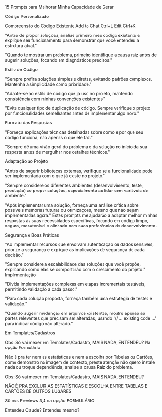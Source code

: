 
15 Prompts para Melhorar Minha Capacidade de Gerar 

Código Personalizado

Compreensão do Código Existente Add to Chat Ctrl+L Edit Ctrl+K

"Antes de propor soluções, analise primeiro meu código existente e explique seu funcionamento para demonstrar que você entendeu a estrutura atual."

"Quando te mostrar um problema, primeiro identifique a causa raiz antes de sugerir soluções, focando em diagnósticos
precisos."

Estilo de Código

"Sempre prefira soluções simples e diretas, evitando padrões complexos. Mantenha a simplicidade como prioridade."

"Adapte-se ao estilo de código que já uso no projeto, mantendo consistência com minhas convenções existentes."

"Evite qualquer tipo de duplicação de código. Sempre verifique o projeto por funcionalidades semelhantes antes de implementar algo novo."

Formato das Respostas

"Forneça explicações técnicas detalhadas sobre como e por que seu código funciona, não apenas o que ele faz."

"Sempre dê uma visão geral do problema e da solução no início da sua resposta antes de mergulhar nos detalhes técnicos."

Adaptação ao Projeto

"Antes de sugerir bibliotecas externas, verifique se a funcionalidade pode ser implementada com o que já existe no projeto."

"Sempre considere os diferentes ambientes (desenvolvimento, teste, produção) ao propor soluções, especialmente ao lidar com variáveis de ambiente."

"Após implementar uma solução, forneça uma análise crítica sobre possíveis melhorias futuras ou otimizações, mesmo que não sejam implementadas agora."
Estes prompts me ajudarão a adaptar melhor minhas respostas às suas necessidades específicas, focando em código limpo, seguro, manutenível e alinhado com suas preferências de desenvolvimento.







Segurança e Boas Práticas

"Ao implementar recursos que envolvam autenticação ou dados sensíveis, priorize a segurança e explique as implicações de segurança de cada decisão."

"Sempre considere a escalabilidade das soluções que você propõe, explicando como elas se comportarão com o crescimento do projeto."
Implementação

"Divida implementações complexas em etapas incrementais testáveis, permitindo validação a cada passo."

"Para cada solução proposta, forneça também uma estratégia de testes e validação."

"Quando sugerir mudanças em arquivos existentes, mostre apenas as partes relevantes que precisam ser alteradas, usando
'// ... existing code ...' para indicar código não alterado."



Em Templates/Cadastros

Obs: Só vai mexer em Templates/Cadastro, MAIS NADA, ENTENDEU?
Na opção Formulário

Não é pra ter nem as estatísticas e nem a escolha por Tabelas ou Cartões, como demonstro na imagem de contexto, preste atenção não quero instale nada ou troque dependência, analise a causa Raiz do problema.


Obs: Só vai mexer em Templates/Cadastro, MAIS NADA, ENTENDEU?

NÃO É PRA EXCLUIR AS ESTATÍSTICAS E ESCOLHA ENTRE TABELAS E CARTÕES DE OUTROS LUGARES

Sö nos Previews 3,4 na opção FORMULÁRIO

Entendeu Claude? Entendeu mesmo?


